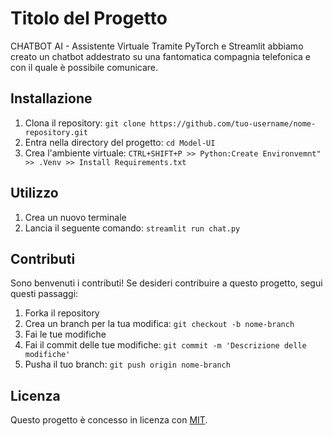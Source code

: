 # Titolo del Progetto

CHATBOT AI - Assistente Virtuale
Tramite PyTorch e Streamlit abbiamo creato un chatbot addestrato su una fantomatica compagnia telefonica e con il quale è possibile comunicare.

## Installazione

1. Clona il repository: `git clone https://github.com/tuo-username/nome-repository.git`
2. Entra nella directory del progetto: `cd Model-UI`
3. Crea l'ambiente virtuale: `CTRL+SHIFT+P >> Python:Create Environvemnt" >> .Venv >> Install Requirements.txt`

## Utilizzo

1. Crea un nuovo terminale
2. Lancia il seguente comando: `streamlit run chat.py`

## Contributi

Sono benvenuti i contributi! Se desideri contribuire a questo progetto, segui questi passaggi:

1. Forka il repository
2. Crea un branch per la tua modifica: `git checkout -b nome-branch`
3. Fai le tue modifiche
4. Fai il commit delle tue modifiche: `git commit -m 'Descrizione delle modifiche'`
5. Pusha il tuo branch: `git push origin nome-branch`

## Licenza

Questo progetto è concesso in licenza con [MIT](link-alla-licenza).
